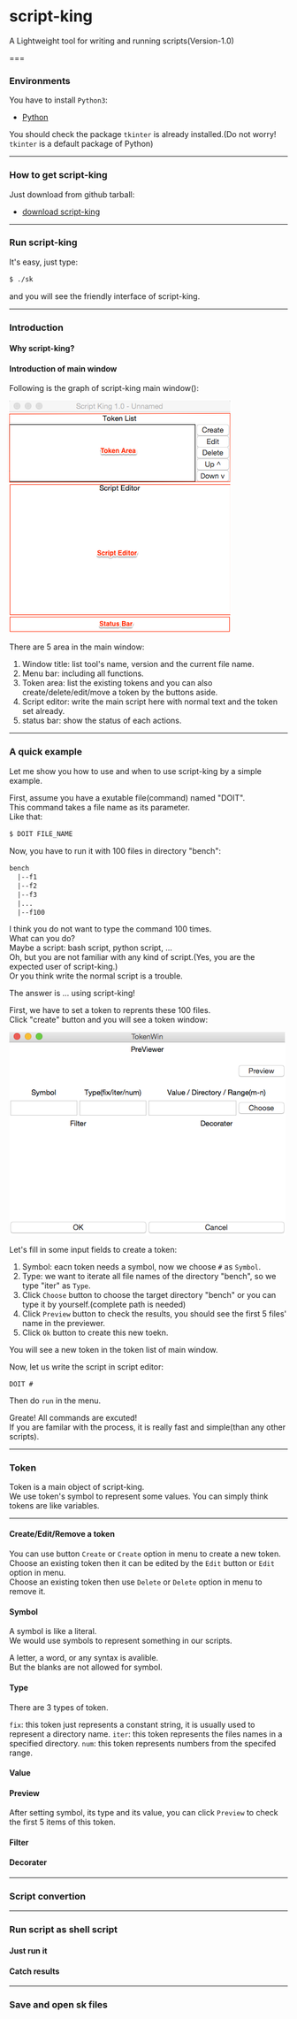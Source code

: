 script-king
===========

A Lightweight tool for writing and running scripts(Version-1.0)

===

### Environments

You have to install `Python3`:

* [Python](https://www.python.org/)

You should check the package `tkinter` is already installed.(Do not worry! `tkinter` is a default package of Python)

---

### How to get script-king

Just download from github tarball:

* [download script-king](https://github.com/dokelung/script-king/tarball/v1.0)

---

### Run script-king

It's easy, just type:

```sh
$ ./sk
```

and you will see the friendly interface of script-king.

---

### Introduction

#### Why script-king?

#### Introduction of main window

Following is the graph of script-king main window():

![script-king main window](https://github.com/dokelung/script-king/blob/master/img/sk-main_win.png)

There are 5 area in the main window:

1. Window title: list tool's name, version and the current file name.
2. Menu bar: including all functions.
3. Token area: list the existing tokens and you can also create/delete/edit/move a token by the buttons aside.
4. Script editor: write the main script here with normal text and the token set already.
5. status bar: show the status of each actions.

---

### A quick example

Let me show you how to use and when to use script-king by a simple example.

First, assume you have a exutable file(command) named "DOIT".<br >
This command takes a file name as its parameter.<br >
Like that:<br >

```sh
$ DOIT FILE_NAME
```

Now, you have to run it with 100 files in directory "bench":

```
bench
  |--f1
  |--f2
  |--f3
  |...
  |--f100
```

I think you do not want to type the command 100 times.<br >
What can you do?<br >
Maybe a script: bash script, python script, ...<br >
Oh, but you are not familiar with any kind of script.(Yes, you are the expected user of script-king.)<br >
Or you think write the normal script is a trouble.<br >

The answer is ... using script-king!<br >

First, we have to set a token to reprents these 100 files.<br>
Click "create" button and you will see a token window:<br>

![script-king token window](https://github.com/dokelung/script-king/blob/master/img/sk-token_win.png)

Let's fill in some input fields to create a token:

1. Symbol: eacn token needs a symbol, now we choose `#` as `Symbol`.
2. Type: we want to iterate all file names of the directory "bench", so we type "iter" as `Type`.
3. Click `Choose` button to choose the target directory "bench" or you can type it by yourself.(complete path is needed)
4. Click `Preview` button to check the results, you should see the first 5 files' name in the previewer.
5. Click `Ok` button to create this new toekn.

You will see a new token in the token list of main window.

Now, let us write the script in script editor:

```
DOIT #
```

Then do `run` in the menu.

Greate! All commands are excuted!<br >
If you are familar with the process, it is really fast and simple(than any other scripts).

---

### Token

Token is a main object of script-king.<br >
We use token's symbol to represent some values.
You can simply think tokens are like variables. 

---

#### Create/Edit/Remove a token

You can use button `Create` or `Create` option in menu to create a new token.<br >
Choose an existing token then it can be edited by the `Edit` button or `Edit` option in menu.<br >
Choose an existing token then use `Delete` or `Delete` option in menu to remove it.

#### Symbol

A symbol is like a literal.<br >
We would use symbols to represent something in our scripts.

A letter, a word, or any syntax is avalible.<br >
But the blanks are not allowed for symbol.

#### Type

There are 3 types of token.

`fix`:  this token just represents a constant string, it is usually used to represent a directory name.
`iter`: this token represents the files names in a specified directory.
`num`:  this token represents numbers from the specifed range.

#### Value

#### Preview

After setting symbol, its type and its value, you can click `Preview` to check the first 5 items of this token.

#### Filter



#### Decorater

---

### Script convertion

---

### Run script as shell script

#### Just run it

#### Catch results

---

### Save and open sk files
